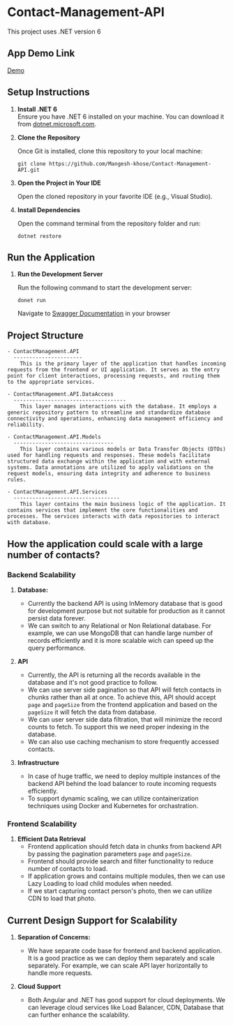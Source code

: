# Contact-Management-API

This project uses .NET version 6

## App Demo Link

[Demo](https://in.pinterest.com/pin/461337555595836411)

## Setup Instructions

1. **Install .NET 6**  
   Ensure you have .NET 6 installed on your machine. You can download it from [dotnet.microsoft.com](https://dotnet.microsoft.com/en-us/download/dotnet/thank-you/sdk-6.0.423-windows-x86-installer).

2. **Clone the Repository**
    
    Once Git is installed, clone this repository to your local machine:
    ```
    git clone https://github.com/Mangesh-khose/Contact-Management-API.git
    ```

5. **Open the Project in Your IDE**
    
    Open the cloned repository in your favorite IDE (e.g., Visual Studio).

6. **Install Dependencies**

    Open the command terminal from the repository folder and run:
    ```
    dotnet restore
    ```

## Run the Application

1. **Run the Development Server**

    Run the following command to start the development server:
    ```
    donet run 
    ```
    Navigate to [Swagger Documentation](https://localhost:7130/swagger/index.html) in your browser


## Project Structure
```
- ContactManagement.API
  ----------------------
    This is the primary layer of the application that handles incoming requests from the frontend or UI application. It serves as the entry point for client interactions, processing requests, and routing them to the appropriate services.

- ContactManagement.API.DataAccess
  ------------------------------------
    This layer manages interactions with the database. It employs a generic repository pattern to streamline and standardize database connectivity and operations, enhancing data management efficiency and reliability.

- ContactManagement.API.Models
  --------------------------------
    This layer contains various models or Data Transfer Objects (DTOs) used for handling requests and responses. These models facilitate structured data exchange within the application and with external systems. Data annotations are utilized to apply validations on the request models, ensuring data integrity and adherence to business rules.

- ContactManagement.API.Services
  ----------------------------------
    This layer contains the main business logic of the application. It contains services that implement the core functionalities and processes. The services interacts with data repositories to interact with database.
```

## How the application could scale with a large number of contacts?

### Backend Scalability

1. **Database:**
    - Currently the backend API is using InMemory database that is good for development purpose but not suitable for production as it cannot persist data forever.
    - We can switch to any Relational or Non Relational database. For example, we can use MongoDB that can handle large number of records efficiently and it is more scalable wich can speed up the query performance.

2. **API**
    - Currently, the API is returning all the records available in the database and it's not good practice to follow.
    - We can use server side pagination so that API will fetch contacts in chunks rather than all at once. To achieve this, API should accept `page` and `pageSize` from the frontend application and based on the `pageSize` it will fetch the data from database.
    - We can user server side data filtration, that will minimize the record counts to fetch. To support this we need proper indexing in the database.
    - We can also use caching mechanism to store frequently accessed contacts.

3. **Infrastructure**
    - In case of huge traffic, we need to deploy multiple instances of the backend API behind the load balancer to route incoming requests efficiently.
    - To support dynamic scaling, we can utilize containerization techniques using Docker and Kubernetes for orchastration. 

### Frontend Scalability

1.  **Efficient Data Retrieval**
    - Frontend application should fetch data in chunks from backend API by passing the pagination parameters `page` and `pageSize`.
    - Frontend should provide search and filter functionality to reduce number of contacts to load.
    - If application grows and contains multiple modules, then we can use Lazy Loading to load child modules when needed.
    - If we start capturing contact person's photo, then we can utilize CDN to load that photo.


## Current Design Support for Scalability

1.  **Separation of Concerns:**
    - We have separate code base for frontend and backend application. It is a good practice as we can deploy them separately and scale separately.
      For example, we can scale API layer horizontally to handle more requests.

2. **Cloud Support**
    - Both Angular and .NET has good support for cloud deployments. We can leverage cloud services like Load Balancer, CDN, Database that can further enhance the scalability.
